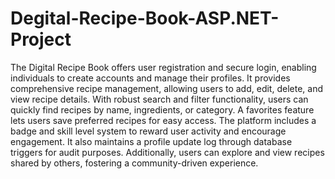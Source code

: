 # Degital-Recipe-Book-ASP.NET-Project
The Digital Recipe Book offers user registration and secure login, enabling individuals to create accounts and manage their profiles. It provides comprehensive recipe management, allowing users to add, edit, delete, and view recipe details. With robust search and filter functionality, users can quickly find recipes by name, ingredients, or category. A favorites feature lets users save preferred recipes for easy access. The platform includes a badge and skill level system to reward user activity and encourage engagement. It also maintains a profile update log through database triggers for audit purposes. Additionally, users can explore and view recipes shared by others, fostering a community-driven experience.
